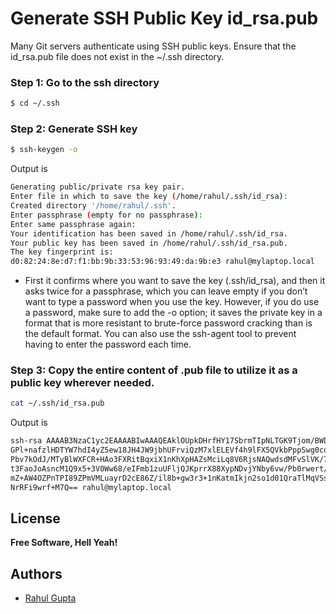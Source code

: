 # Generate SSH Public Key id_rsa.pub
Many Git servers authenticate using SSH public keys. Ensure that the id_rsa.pub file does not exist in the ~/.ssh directory.
### Step 1: Go to the ssh directory
```sh
$ cd ~/.ssh
```
### Step 2: Generate SSH key
```sh
$ ssh-keygen -o
```
Output is
```sh
Generating public/private rsa key pair.
Enter file in which to save the key (/home/rahul/.ssh/id_rsa):
Created directory '/home/rahul/.ssh'.
Enter passphrase (empty for no passphrase):
Enter same passphrase again:
Your identification has been saved in /home/rahul/.ssh/id_rsa.
Your public key has been saved in /home/rahul/.ssh/id_rsa.pub.
The key fingerprint is:
d0:82:24:8e:d7:f1:bb:9b:33:53:96:93:49:da:9b:e3 rahul@mylaptop.local
```
- First it confirms where you want to save the key (.ssh/id_rsa), and then it asks twice for a passphrase, which you can leave empty if you don’t want to type a password when you use the key. However, if you do use a password, make sure to add the -o option; it saves the private key in a format that is more resistant to brute-force password cracking than is the default format. You can also use the ssh-agent tool to prevent having to enter the password each time.

### Step 3: Copy the entire content of .pub file to utilize it as a public key wherever needed.
```sh
cat ~/.ssh/id_rsa.pub
```
Output is
```sh
ssh-rsa AAAAB3NzaC1yc2EAAAABIwAAAQEAklOUpkDHrfHY17SbrmTIpNLTGK9Tjom/BWDSU
GPl+nafzlHDTYW7hdI4yZ5ew18JH4JW9jbhUFrviQzM7xlELEVf4h9lFX5QVkbPppSwg0cda3
Pbv7kOdJ/MTyBlWXFCR+HAo3FXRitBqxiX1nKhXpHAZsMciLq8V6RjsNAQwdsdMFvSlVK/7XA
t3FaoJoAsncM1Q9x5+3V0Ww68/eIFmb1zuUFljQJKprrX88XypNDvjYNby6vw/Pb0rwert/En
mZ+AW4OZPnTPI89ZPmVMLuayrD2cE86Z/il8b+gw3r3+1nKatmIkjn2so1d01QraTlMqVSsbx
NrRFi9wrf+M7Q== rahul@mylaptop.local
```
## License
**Free Software, Hell Yeah!**

## Authors
- [Rahul Gupta](https://github.com/rahulelex)
